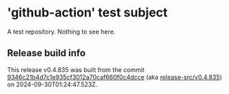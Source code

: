 # 'github-action' test subject

A test repository. Nothing to see here.


## Release build info

This release v0.4.835 was built from the commit [9346c21b4d7c1e935cf3012a70caf660f0c4dcce](https://github.com/kattecon/gh-release-test-ga/tree/9346c21b4d7c1e935cf3012a70caf660f0c4dcce) (aka [release-src/v0.4.835](https://github.com/kattecon/gh-release-test-ga/tree/release-src/v0.4.835)) on 2024-09-30T01:24:47.523Z.
        